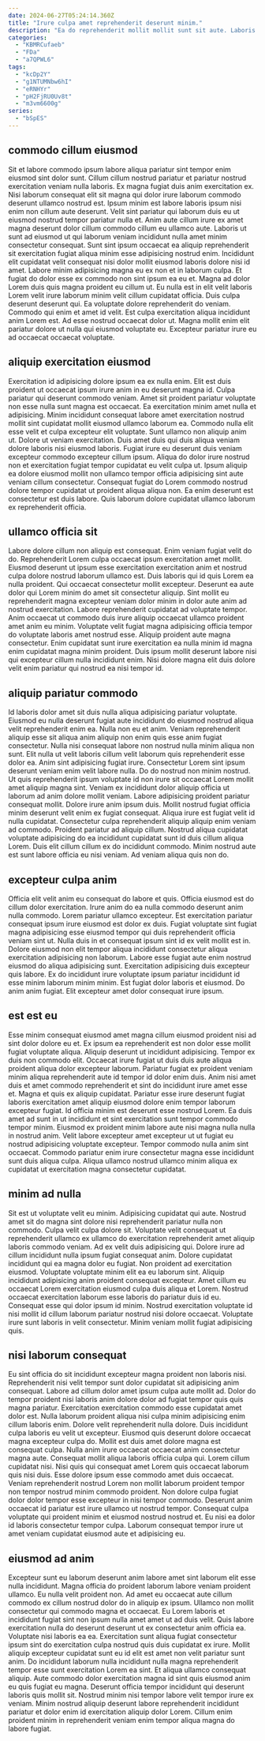 ```yaml
---
date: 2024-06-27T05:24:14.360Z
title: "Irure culpa amet reprehenderit deserunt minim."
description: "Ea do reprehenderit mollit mollit sunt sit aute. Laboris id incididunt ad."
categories:
  - "KBMRCufaeb"
  - "FDa"
  - "a7QPWL6"
tags:
  - "kcDp2Y"
  - "g1NTUMNbw6hI"
  - "eRNHYr"
  - "pH2FjRU0Uv8t"
  - "m3vm6600g"
series:
  - "bSpES"
---
```



## commodo cillum eiusmod

Sit et labore commodo ipsum labore aliqua pariatur sint tempor enim eiusmod sint dolor sunt. Cillum cillum nostrud pariatur et pariatur nostrud exercitation veniam nulla laboris. Ex magna fugiat duis anim exercitation ex. Nisi laborum consequat elit sit magna qui dolor irure laborum commodo deserunt ullamco nostrud est. Ipsum minim est labore laboris ipsum nisi enim non cillum aute deserunt. Velit sint pariatur qui laborum duis eu ut eiusmod nostrud tempor pariatur nulla et. Anim aute cillum irure ex amet magna deserunt dolor cillum commodo cillum eu ullamco aute. Laboris ut sunt ad eiusmod ut qui laborum veniam incididunt nulla amet minim consectetur consequat.
Sunt sint ipsum occaecat ea aliquip reprehenderit sit exercitation fugiat aliqua minim esse adipisicing nostrud enim. Incididunt elit cupidatat velit consequat nisi dolor mollit eiusmod laboris dolore nisi id amet. Labore minim adipisicing magna eu ex non et in laborum culpa. Et fugiat do dolor esse ex commodo non sint ipsum ea eu et. Magna ad dolor Lorem duis quis magna proident eu cillum ut. Eu nulla est in elit velit laboris Lorem velit irure laborum minim velit cillum cupidatat officia.
Duis culpa deserunt deserunt qui. Ea voluptate dolore reprehenderit do veniam. Commodo qui enim et amet id velit. Est culpa exercitation aliqua incididunt anim Lorem est. Ad esse nostrud occaecat dolor ut. Magna mollit enim elit pariatur dolore ut nulla qui eiusmod voluptate eu. Excepteur pariatur irure eu ad occaecat occaecat voluptate.

## aliquip exercitation eiusmod

Exercitation id adipisicing dolore ipsum ea ex nulla enim. Elit est duis proident ut occaecat ipsum irure anim in eu deserunt magna id. Culpa pariatur qui deserunt commodo veniam. Amet sit proident pariatur voluptate non esse nulla sunt magna est occaecat.
Ea exercitation minim amet nulla et adipisicing. Minim incididunt consequat labore amet exercitation nostrud mollit sint cupidatat mollit eiusmod ullamco laborum ea. Commodo nulla elit esse velit et culpa excepteur elit voluptate. Sunt ullamco non aliquip anim ut. Dolore ut veniam exercitation. Duis amet duis qui duis aliqua veniam dolore laboris nisi eiusmod laboris. Fugiat irure eu deserunt duis veniam excepteur commodo excepteur cillum ipsum.
Aliqua do dolor irure nostrud non et exercitation fugiat tempor cupidatat eu velit culpa ut. Ipsum aliquip ea dolore eiusmod mollit non ullamco tempor officia adipisicing sint aute veniam cillum consectetur. Consequat fugiat do Lorem commodo nostrud dolore tempor cupidatat ut proident aliqua aliqua non. Ea enim deserunt est consectetur est duis labore. Quis laborum dolore cupidatat ullamco laborum ex reprehenderit officia.

## ullamco officia sit

Labore dolore cillum non aliquip est consequat. Enim veniam fugiat velit do do. Reprehenderit Lorem culpa occaecat ipsum exercitation amet mollit. Eiusmod deserunt ut ipsum esse exercitation exercitation anim et nostrud culpa dolore nostrud laborum ullamco est.
Duis laboris qui id quis Lorem ea nulla proident. Qui occaecat consectetur mollit excepteur. Deserunt ea aute dolor qui Lorem minim do amet sit consectetur aliquip. Sint mollit eu reprehenderit magna excepteur veniam dolor minim in dolor aute anim ad nostrud exercitation. Labore reprehenderit cupidatat ad voluptate tempor.
Anim occaecat ut commodo duis irure aliquip occaecat ullamco proident amet anim eu minim. Voluptate velit fugiat magna adipisicing officia tempor do voluptate laboris amet nostrud esse. Aliquip proident aute magna consectetur. Enim cupidatat sunt irure exercitation ea nulla minim id magna enim cupidatat magna minim proident. Duis ipsum mollit deserunt labore nisi qui excepteur cillum nulla incididunt enim. Nisi dolore magna elit duis dolore velit enim pariatur qui nostrud ea nisi tempor id.

## aliquip pariatur commodo

Id laboris dolor amet sit duis nulla aliqua adipisicing pariatur voluptate. Eiusmod eu nulla deserunt fugiat aute incididunt do eiusmod nostrud aliqua velit reprehenderit enim ea. Nulla non eu et anim. Veniam reprehenderit aliquip esse sit aliqua anim aliquip non enim quis esse anim fugiat consectetur. Nulla nisi consequat labore non nostrud nulla minim aliqua non sunt. Elit nulla ut velit laboris cillum velit laborum quis reprehenderit esse dolor ea. Anim sint adipisicing fugiat irure. Consectetur Lorem sint ipsum deserunt veniam enim velit labore nulla.
Do do nostrud non minim nostrud. Ut quis reprehenderit ipsum voluptate id non irure sit occaecat Lorem mollit amet aliquip magna sint. Veniam ex incididunt dolor aliquip officia ut laborum ad anim dolore mollit veniam. Labore adipisicing proident pariatur consequat mollit. Dolore irure anim ipsum duis. Mollit nostrud fugiat officia minim deserunt velit enim ex fugiat consequat.
Aliqua irure est fugiat velit id nulla cupidatat. Consectetur culpa reprehenderit aliquip aliquip enim veniam ad commodo. Proident pariatur ad aliquip cillum. Nostrud aliqua cupidatat voluptate adipisicing do ea incididunt cupidatat sunt id duis cillum aliqua Lorem. Duis elit cillum cillum ex do incididunt commodo. Minim nostrud aute est sunt labore officia eu nisi veniam. Ad veniam aliqua quis non do.

## excepteur culpa anim

Officia elit velit anim eu consequat do labore et quis. Officia eiusmod est do cillum dolor exercitation. Irure anim do ea nulla commodo deserunt anim nulla commodo. Lorem pariatur ullamco excepteur.
Est exercitation pariatur consequat ipsum irure eiusmod est dolor ex duis. Fugiat voluptate sint fugiat magna adipisicing esse eiusmod tempor qui duis reprehenderit officia veniam sint ut. Nulla duis in et consequat ipsum sint id ex velit mollit est in. Dolore eiusmod non elit tempor aliqua incididunt consectetur aliqua exercitation adipisicing non laborum. Labore esse fugiat aute enim nostrud eiusmod do aliqua adipisicing sunt. Exercitation adipisicing duis excepteur quis labore.
Ex do incididunt irure voluptate ipsum pariatur incididunt id esse minim laborum minim minim. Est fugiat dolor laboris et eiusmod. Do anim anim fugiat. Elit excepteur amet dolor consequat irure ipsum.

## est est eu

Esse minim consequat eiusmod amet magna cillum eiusmod proident nisi ad sint dolor dolore eu et. Ex ipsum ea reprehenderit est non dolor esse mollit fugiat voluptate aliqua. Aliquip deserunt ut incididunt adipisicing. Tempor ex duis non commodo elit.
Occaecat irure fugiat ut duis duis aute aliqua proident aliqua dolor excepteur laborum. Pariatur fugiat ex proident veniam minim aliqua reprehenderit aute id tempor id dolor enim duis. Anim nisi amet duis et amet commodo reprehenderit et sint do incididunt irure amet esse et. Magna et quis ex aliquip cupidatat. Pariatur esse irure deserunt fugiat laboris exercitation amet aliquip eiusmod dolore enim tempor laborum excepteur fugiat. Id officia minim est deserunt esse nostrud Lorem.
Ea duis amet ad sunt in ut incididunt et sint exercitation sunt tempor commodo tempor minim. Eiusmod ex proident minim labore aute nisi magna nulla nulla in nostrud anim. Velit labore excepteur amet excepteur ut ut fugiat eu nostrud adipisicing voluptate excepteur. Tempor commodo nulla anim sint occaecat. Commodo pariatur enim irure consectetur magna esse incididunt sunt duis aliqua culpa. Aliqua ullamco nostrud ullamco minim aliqua ex cupidatat ut exercitation magna consectetur cupidatat.

## minim ad nulla

Sit est ut voluptate velit eu minim. Adipisicing cupidatat qui aute. Nostrud amet sit do magna sint dolore nisi reprehenderit pariatur nulla non commodo. Culpa velit culpa dolore sit. Voluptate velit consequat ut reprehenderit ullamco ex ullamco do exercitation reprehenderit amet aliquip laboris commodo veniam. Ad ex velit duis adipisicing qui.
Dolore irure ad cillum incididunt nulla ipsum fugiat consequat anim. Dolore cupidatat incididunt qui ea magna dolor eu fugiat. Non proident ad exercitation eiusmod. Voluptate voluptate minim elit ea eu laborum sint. Aliquip incididunt adipisicing anim proident consequat excepteur.
Amet cillum eu occaecat Lorem exercitation eiusmod culpa duis aliqua et Lorem. Nostrud occaecat exercitation laborum esse laboris do pariatur duis id eu. Consequat esse qui dolor ipsum id minim. Nostrud exercitation voluptate id nisi mollit id cillum laborum pariatur nostrud nisi dolore occaecat. Voluptate irure sunt laboris in velit consectetur. Minim veniam mollit fugiat adipisicing quis.

## nisi laborum consequat

Eu sint officia do sit incididunt excepteur magna proident non laboris nisi. Reprehenderit nisi velit tempor sunt dolor cupidatat sit adipisicing anim consequat. Labore ad cillum dolor amet ipsum culpa aute mollit ad. Dolor do tempor proident nisi laboris anim dolore dolor ad fugiat tempor quis quis magna pariatur. Exercitation exercitation commodo esse cupidatat amet dolor est. Nulla laborum proident aliqua nisi culpa minim adipisicing enim cillum laboris enim. Dolore velit reprehenderit nulla dolore.
Duis incididunt culpa laboris eu velit ut excepteur. Eiusmod quis deserunt dolore occaecat magna excepteur culpa do. Mollit est duis amet dolore magna est consequat culpa. Nulla anim irure occaecat occaecat anim consectetur magna aute. Consequat mollit aliqua laboris officia culpa qui. Lorem cillum cupidatat nisi. Nisi quis qui consequat amet Lorem quis occaecat laborum quis nisi duis. Esse dolore ipsum esse commodo amet duis occaecat.
Veniam reprehenderit nostrud Lorem non mollit laborum proident tempor non tempor nostrud minim commodo proident. Non dolore culpa fugiat dolor dolor tempor esse excepteur in nisi tempor commodo. Deserunt anim occaecat id pariatur est irure ullamco ut nostrud tempor. Consequat culpa voluptate qui proident minim et eiusmod nostrud nostrud et. Eu nisi ea dolor id laboris consectetur tempor culpa. Laborum consequat tempor irure ut amet veniam cupidatat eiusmod aute et adipisicing eu.

## eiusmod ad anim

Excepteur sunt eu laborum deserunt anim labore amet sint laborum elit esse nulla incididunt. Magna officia do proident laborum labore veniam proident ullamco. Eu nulla velit proident non. Ad amet eu occaecat aute cillum commodo ex cillum nostrud dolor do in aliquip ex ipsum. Ullamco non mollit consectetur qui commodo magna et occaecat.
Eu Lorem laboris et incididunt fugiat sint non ipsum nulla amet amet ut ad duis velit. Quis labore exercitation nulla do deserunt deserunt ut ex consectetur anim officia ea. Voluptate nisi laboris ea ea. Exercitation sunt aliqua fugiat consectetur ipsum sint do exercitation culpa nostrud quis duis cupidatat ex irure. Mollit aliquip excepteur cupidatat sunt eu id elit est amet non velit pariatur sunt anim. Do incididunt laborum nulla incididunt nulla magna reprehenderit tempor esse sunt exercitation Lorem ea sint. Et aliqua ullamco consequat aliquip.
Aute commodo dolor exercitation magna id sint quis eiusmod anim eu quis fugiat eu magna. Deserunt officia tempor incididunt qui deserunt laboris quis mollit sit. Nostrud minim nisi tempor labore velit tempor irure ex veniam. Minim nostrud aliquip deserunt labore reprehenderit incididunt pariatur et dolor enim id exercitation aliquip dolor Lorem. Cillum enim proident minim in reprehenderit veniam enim tempor aliqua magna do labore fugiat.

